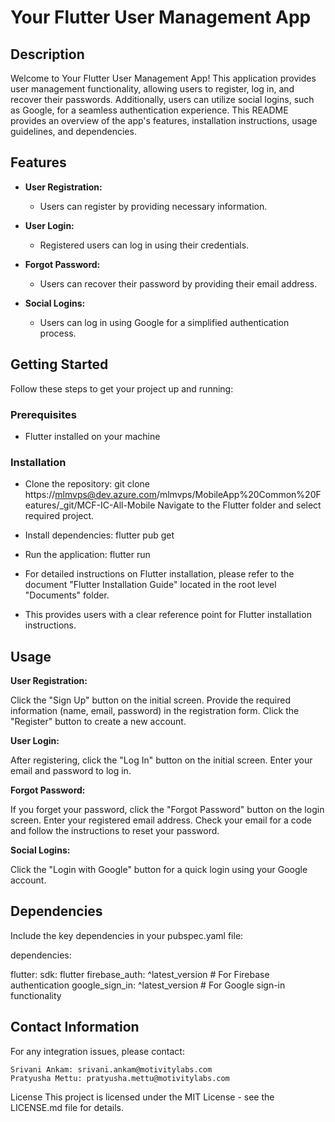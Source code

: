 # Your Flutter User Management App

## Description

Welcome to Your Flutter User Management App! This application provides user management functionality, allowing users to register, log in, and recover their passwords. Additionally, users can utilize social logins, such as Google, for a seamless authentication experience. This README provides an overview of the app's features, installation instructions, usage guidelines, and dependencies.
## Features

- **User Registration:**
  - Users can register by providing necessary information.

- **User Login:**
  - Registered users can log in using their credentials.

- **Forgot Password:**
  - Users can recover their password by providing their email address.

- **Social Logins:**
  - Users can log in using Google for a simplified authentication process.


## Getting Started

Follow these steps to get your project up and running:

### Prerequisites

- Flutter installed on your machine

### Installation

- Clone the repository: git clone https://mlmvps@dev.azure.com/mlmvps/MobileApp%20Common%20Features/_git/MCF-IC-All-Mobile
  Navigate to the Flutter folder and select required project.

- Install dependencies: flutter pub get
- Run the application: flutter run
- For detailed instructions on Flutter installation, please refer to the document "Flutter Installation Guide" located in the root level "Documents" folder.

- This provides users with a clear reference point for Flutter installation instructions.


## Usage

**User Registration:**

Click the "Sign Up" button on the initial screen.
Provide the required information (name, email, password) in the registration form.
Click the "Register" button to create a new account.

**User Login:**

After registering, click the "Log In" button on the initial screen.
Enter your email and password to log in.

**Forgot Password:**

If you forget your password, click the "Forgot Password" button on the login screen.
Enter your registered email address.
Check your email for a code and follow the instructions to reset your password.

**Social Logins:**

Click the "Login with Google" button for a quick login using your Google account.

## Dependencies
Include the key dependencies in your pubspec.yaml file:

dependencies:

   flutter:
    sdk: flutter
  firebase_auth: ^latest_version # For Firebase authentication
  google_sign_in: ^latest_version # For Google sign-in functionality
 
## Contact Information
 For any integration issues, please contact:

    Srivani Ankam: srivani.ankam@motivitylabs.com
    Pratyusha Mettu: pratyusha.mettu@motivitylabs.com


License
This project is licensed under the MIT License - see the LICENSE.md file for details.